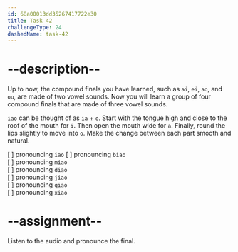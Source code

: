 ```yaml
---
id: 68a00013dd35267417722e30
title: Task 42
challengeType: 24
dashedName: task-42
---
```


<!--SPEAKING-->

<!-- (Audio) A: iao, biao, miao, diao, jiao, qiao, xiao -->

# --description--

Up to now, the compound finals you have learned, such as `ai`, `ei`, `ao`, and `ou`, are made of two vowel sounds. Now you will learn a group of four compound finals that are made of three vowel sounds.  

`iao` can be thought of as `ia` + `o`. Start with the tongue high and close to the roof of the mouth for `i`. Then open the mouth wide for `a`. Finally, round the lips slightly to move into `o`. Make the change between each part smooth and natural.

[ ] pronouncing `iao`
[ ] pronouncing `biao`  
[ ] pronouncing `miao`  
[ ] pronouncing `diao`  
[ ] pronouncing `jiao`  
[ ] pronouncing `qiao`  
[ ] pronouncing `xiao`

# --assignment--

Listen to the audio and pronounce the final.
